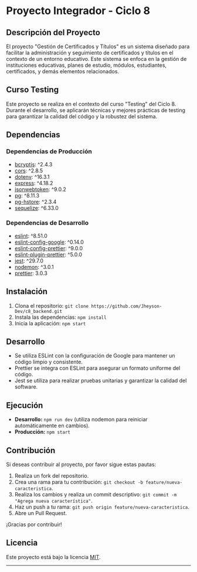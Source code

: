 # Proyecto Integrador - Ciclo 8

## Descripción del Proyecto

El proyecto "Gestión de Certificados y Títulos" es un sistema diseñado para facilitar la administración y seguimiento de certificados y títulos en el contexto de un entorno educativo. Este sistema se enfoca en la gestión de instituciones educativas, planes de estudio, módulos, estudiantes, certificados, y demás elementos relacionados.

## Curso Testing

Este proyecto se realiza en el contexto del curso "Testing" del Ciclo 8. Durante el desarrollo, se aplicarán técnicas y mejores prácticas de testing para garantizar la calidad del código y la robustez del sistema.

## Dependencias

### Dependencias de Producción

- [bcryptjs](https://www.npmjs.com/package/bcryptjs): ^2.4.3
- [cors](https://www.npmjs.com/package/cors): ^2.8.5
- [dotenv](https://www.npmjs.com/package/dotenv): ^16.3.1
- [express](https://www.npmjs.com/package/express): ^4.18.2
- [jsonwebtoken](https://www.npmjs.com/package/jsonwebtoken): ^9.0.2
- [pg](https://www.npmjs.com/package/pg): ^8.11.3
- [pg-hstore](https://www.npmjs.com/package/pg-hstore): ^2.3.4
- [sequelize](https://www.npmjs.com/package/sequelize): ^6.33.0

### Dependencias de Desarrollo

- [eslint](https://www.npmjs.com/package/eslint): ^8.51.0
- [eslint-config-google](https://www.npmjs.com/package/eslint-config-google): ^0.14.0
- [eslint-config-prettier](https://www.npmjs.com/package/eslint-config-prettier): ^9.0.0
- [eslint-plugin-prettier](https://www.npmjs.com/package/eslint-plugin-prettier): ^5.0.0
- [jest](https://www.npmjs.com/package/jest): ^29.7.0
- [nodemon](https://www.npmjs.com/package/nodemon): ^3.0.1
- [prettier](https://www.npmjs.com/package/prettier): 3.0.3

## Instalación

1. Clona el repositorio: `git clone https://github.com/Jheyson-Dev/c8_backend.git`
2. Instala las dependencias: `npm install`
3. Inicia la aplicación: `npm start`

## Desarrollo

- Se utiliza ESLint con la configuración de Google para mantener un código limpio y consistente.
- Prettier se integra con ESLint para asegurar un formato uniforme del código.
- Jest se utiliza para realizar pruebas unitarias y garantizar la calidad del software.

## Ejecución

- **Desarrollo:** `npm run dev` (utiliza nodemon para reiniciar automáticamente en cambios).
- **Producción:** `npm start`

## Contribución

Si deseas contribuir al proyecto, por favor sigue estas pautas:

1. Realiza un fork del repositorio.
2. Crea una rama para tu contribución: `git checkout -b feature/nueva-caracteristica`.
3. Realiza los cambios y realiza un commit descriptivo: `git commit -m "Agrega nueva característica"`.
4. Haz un push a tu rama: `git push origin feature/nueva-caracteristica`.
5. Abre un Pull Request.

¡Gracias por contribuir!

## Licencia

Este proyecto está bajo la licencia [MIT](LICENSE).

---
